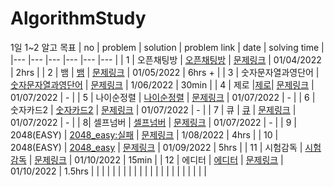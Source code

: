 # AlgorithmStudy
1일 1~2 알고 목표
|  no 	|   problem	|  solution 	|  problem link 	|  date 	|  solving time 	|
|---	|---	|---	|---	|---	|---	|
| 1  	|  오픈채팅방 	|  [오픈채팅방](./프로그래머스/src/프로그래머스_01042022/오픈채팅방.java)	|  [문제링크](https://programmers.co.kr/learn/courses/30/lessons/42888) 	|   01/04/2022	|  2hrs  	|
|  2 	|   뱀	|  [뱀](./AlgorithmStudy/백준/src/백준_01052022/골드_3190_뱀_sol.java) 	|  [문제링크](https://www.acmicpc.net/problem/3190) 	|  01/05/2022 	|  6hrs + 	|
|  3 	|  숫자문자열과영단어 	| [숫자문자열과영단어](./AlgorithmStudy/프로그래머스/src/프로그래머스_01062022/숫자문자열과영단어.java) |  [문제링크](https://programmers.co.kr/learn/courses/30/lessons/81301)   |  1/06/2022 	|  30min | 
|  4 	|  제로 	|[제로](./AlgorithmStudy/백준/src/백준_01072022/실버_10773_제로.java)| [문제링크](https://www.acmicpc.net/problem/10773) 	|   	01/07/2022  |  - 	|
|  5 	|  나이순정렬 	|  [나이순정렬](./AlgorithmStudy/백준/src/백준_01072022/실버_10814_나이순정렬.java) 	|  [문제링크](https://www.acmicpc.net/problem/10814)  	|  01/07/2022   	|   -	|
|   6	|  숫자카드2 	| [숫자카드2](./AlgorithmStudy/백준/src/백준_01072022/실버_10816_숫자카드2.java)	|    [문제링크](https://www.acmicpc.net/problem/10816) 	|   01/07/2022  	|   -	|
|   7	|  큐 	|  [큐](./AlgorithmStudy/백준/src/백준_01072022/실버_10845_큐.java) 	|    [문제링크](https://www.acmicpc.net/problem/10845) 	|  01/07/2022   	|   	- |
|   8|  셀프넘버 	|  [셀프넘버](./AlgorithmStudy/백준/src/백준_01072022/실버_4673_셀프넘버.java) 	|    [문제링크](https://www.acmicpc.net/problem/4673) 	| 01/07/2022    	|  -  	|
|   9	| 2048(EASY)  	| [2048_easy:실패](./AlgorithmStudy/백준/src/백준_01082022/골드_12100_2048_EASY.java) 	|   [문제링크](https://www.acmicpc.net/problem/12100)  	|  1/08/2022 	|   4hrs	|
|   10	|   2048(EASY)	| [2048_easy](./AlgorithmStudy/백준/src/백준_01092022/골드_12100_2048_EASY.java)  	|  [문제링크](https://www.acmicpc.net/problem/12100)  |  01/09/2022  | 5hrs |
|   11	|  시험감독 	|  [시험감독](./AlgorithmStudy/백준/src/백준_01102022/브론즈_13458_시험감독.java) 	|   [문제링크](https://www.acmicpc.net/problem/13458) 	|  01/10/2022 	|   15min	|
|   12	|  에디터 	| [에디터](./AlgorithmStudy/백준/src/백준_01102022/실버_1406_에디터.java)  	|    [문제링크](https://www.acmicpc.net/problem/1406)  	|  01/10/2022 	|  1.5hrs 	|
|   	|   	|   	|   	|   	|   	|
|   	|   	|   	|   	|   	|   	|
|   	|   	|   	|   	|   	|   	|
